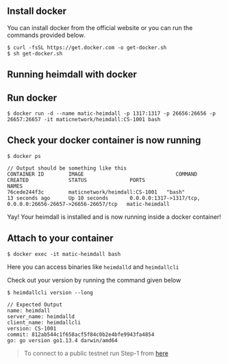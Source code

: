## Install docker 

You can install docker from the official website or you can run the commands provided below.

```
$ curl -fsSL https://get.docker.com -o get-docker.sh
$ sh get-docker.sh
```

## Running heimdall with docker

## Run docker 

```
$ docker run -d --name matic-heimdall -p 1317:1317 -p 26656:26656 -p 26657:26657 -it maticnetwork/heimdall:CS-1001 bash
```

## Check your docker container is now running
```
$ docker ps

// Output should be something like this
CONTAINER ID        IMAGE                              COMMAND             CREATED             STATUS              PORTS                                                          NAMES
76cede244f3c        maticnetwork/heimdall:CS-1001   "bash"              13 seconds ago      Up 10 seconds       0.0.0.0:1317->1317/tcp, 0.0.0.0:26656-26657->26656-26657/tcp   matic-heimdall
```

Yay! Your heimdall is installed and is now running inside a docker container!

## Attach to your container
```
$ docker exec -it matic-heimdall bash
```

Here you can access binaries like `heimdalld` and `heimdallcli`

Check out your version by running the command given below

```
$ heimdallcli version --long

// Expected Output
name: heimdall
server_name: heimdalld
client_name: heimdallcli
version: CS-1001
commit: 812ab544c1f658acf5f84c0b2e4bfe9943fa4854
go: go version go1.13.4 darwin/amd64
```

> To connect to a public testnet run Step-1 from [here](../join-public-testnet#step-1-get-heimdall-genesis-config)

